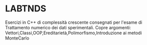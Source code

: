 # LABTNDS
Esercizi in C++ di complessità crescente consegnati per l'esame di Trattamento numerico dei dati sperimentali.
Copre argomenti: Vettori,Classi,OOP,Ereditarietà,Polimorfismo,Introduzione ai metodi MonteCarlo